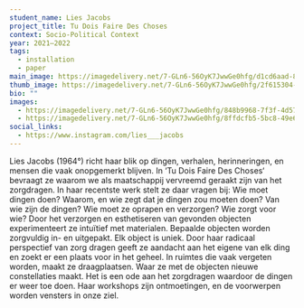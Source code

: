 ```yaml
---
student_name: Lies Jacobs
project_title: Tu Dois Faire Des Choses
context: Socio-Political Context
year: 2021—2022
tags:
  - installation
  - paper
main_image: https://imagedelivery.net/7-GLn6-56OyK7JwwGe0hfg/d1cd6aad-851e-4fbc-5174-9a7b74812400
thumb_image: https://imagedelivery.net/7-GLn6-56OyK7JwwGe0hfg/2f615304-2e03-487f-748d-e84fe319fc00-/crop/4072x3975/1113,0/-/preview/
bio: ""
images:
  - https://imagedelivery.net/7-GLn6-56OyK7JwwGe0hfg/848b9968-7f3f-4d57-c176-2bf187b72500
  - https://imagedelivery.net/7-GLn6-56OyK7JwwGe0hfg/8ffdcfb5-5bc8-49e6-0f69-a4740bfda700
social_links:
  - https://www.instagram.com/lies___jacobs
---
```



Lies Jacobs (1964°) richt haar blik op dingen, verhalen, herinneringen, en mensen die vaak onopgemerkt blijven. In ‘Tu Dois Faire Des Choses‘ bevraagt ze waarom we als maatschappij vervreemd geraakt zijn van het zorgdragen. In haar recentste werk stelt ze daar vragen bij: Wie moet dingen doen? Waarom, en wie zegt dat je dingen zou moeten doen? Van wie zijn de dingen? Wie moet ze oprapen en verzorgen? Wie zorgt voor wie?
Door het verzorgen en esthetiseren van gevonden objecten experimenteert ze intuïtief met materialen. Bepaalde objecten worden zorgvuldig in- en uitgepakt. Elk object is uniek. Door haar radicaal perspectief van zorg dragen geeft ze aandacht aan het eigene van elk ding en zoekt er een plaats voor in het geheel. In ruimtes die vaak vergeten worden, maakt ze draagplaatsen. Waar ze met de objecten nieuwe constellaties maakt.
Het is een ode aan het zorgdragen waardoor de dingen er weer toe doen.
Haar workshops zijn ontmoetingen, en de voorwerpen worden vensters in onze ziel.